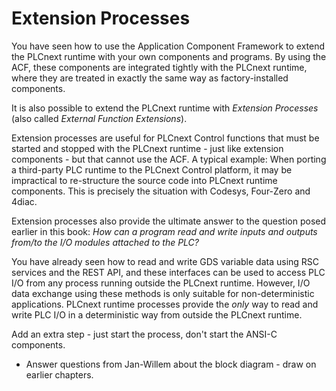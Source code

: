 # Extension Processes

You have seen how to use the Application Component Framework to extend the PLCnext runtime with your own components and programs. By using the ACF, these components are integrated tightly with the PLCnext runtime, where they are treated in exactly the same way as factory-installed components.

It is also possible to extend the PLCnext runtime with *Extension Processes* (also called *External Function Extensions*).

Extension processes are useful for PLCnext Control functions that must be started and stopped with the PLCnext runtime - just like extension components - but that cannot use the ACF. A typical example: When porting a third-party PLC runtime to the PLCnext Control platform, it may be impractical to re-structure the source code into PLCnext runtime components. This is precisely the situation with Codesys, Four-Zero and 4diac.

Extension processes also provide the ultimate answer to the question posed earlier in this book: *How can a program read and write inputs and outputs from/to the I/O modules attached to the PLC?*

You have already seen how to read and write GDS variable data using RSC services and the REST API, and these interfaces can be used to access PLC I/O from any process running outside the PLCnext runtime. However, I/O data exchange using these methods is only suitable for non-deterministic applications. PLCnext runtime processes provide the *only* way to read and write PLC I/O in a deterministic way from outside the PLCnext runtime.

Add an extra step - just start the process, don't start the ANSI-C components.


- Answer questions from Jan-Willem about the block diagram - draw on earlier chapters.

